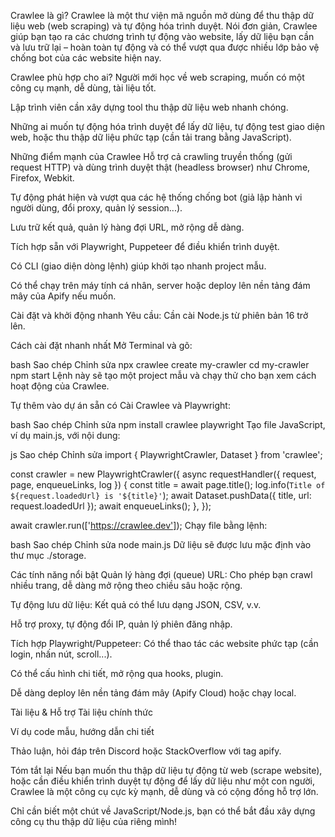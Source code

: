 Crawlee là gì?
Crawlee là một thư viện mã nguồn mở dùng để thu thập dữ liệu web (web scraping) và tự động hóa trình duyệt. Nói đơn giản, Crawlee giúp bạn tạo ra các chương trình tự động vào website, lấy dữ liệu bạn cần và lưu trữ lại – hoàn toàn tự động và có thể vượt qua được nhiều lớp bảo vệ chống bot của các website hiện nay.

Crawlee phù hợp cho ai?
Người mới học về web scraping, muốn có một công cụ mạnh, dễ dùng, tài liệu tốt.

Lập trình viên cần xây dựng tool thu thập dữ liệu web nhanh chóng.

Những ai muốn tự động hóa trình duyệt để lấy dữ liệu, tự động test giao diện web, hoặc thu thập dữ liệu phức tạp (cần tải trang bằng JavaScript).

Những điểm mạnh của Crawlee
Hỗ trợ cả crawling truyền thống (gửi request HTTP) và dùng trình duyệt thật (headless browser) như Chrome, Firefox, Webkit.

Tự động phát hiện và vượt qua các hệ thống chống bot (giả lập hành vi người dùng, đổi proxy, quản lý session...).

Lưu trữ kết quả, quản lý hàng đợi URL, mở rộng dễ dàng.

Tích hợp sẵn với Playwright, Puppeteer để điều khiển trình duyệt.

Có CLI (giao diện dòng lệnh) giúp khởi tạo nhanh project mẫu.

Có thể chạy trên máy tính cá nhân, server hoặc deploy lên nền tảng đám mây của Apify nếu muốn.

Cài đặt và khởi động nhanh
Yêu cầu: Cần cài Node.js từ phiên bản 16 trở lên.

Cách cài đặt nhanh nhất
Mở Terminal và gõ:

bash
Sao chép
Chỉnh sửa
npx crawlee create my-crawler
cd my-crawler
npm start
Lệnh này sẽ tạo một project mẫu và chạy thử cho bạn xem cách hoạt động của Crawlee.

Tự thêm vào dự án sẵn có
Cài Crawlee và Playwright:

bash
Sao chép
Chỉnh sửa
npm install crawlee playwright
Tạo file JavaScript, ví dụ main.js, với nội dung:

js
Sao chép
Chỉnh sửa
import { PlaywrightCrawler, Dataset } from 'crawlee';

const crawler = new PlaywrightCrawler({
    async requestHandler({ request, page, enqueueLinks, log }) {
        const title = await page.title();
        log.info(`Title of ${request.loadedUrl} is '${title}'`);
        await Dataset.pushData({ title, url: request.loadedUrl });
        await enqueueLinks();
    },
});

await crawler.run(['https://crawlee.dev']);
Chạy file bằng lệnh:

bash
Sao chép
Chỉnh sửa
node main.js
Dữ liệu sẽ được lưu mặc định vào thư mục ./storage.

Các tính năng nổi bật
Quản lý hàng đợi (queue) URL: Cho phép bạn crawl nhiều trang, dễ dàng mở rộng theo chiều sâu hoặc rộng.

Tự động lưu dữ liệu: Kết quả có thể lưu dạng JSON, CSV, v.v.

Hỗ trợ proxy, tự động đổi IP, quản lý phiên đăng nhập.

Tích hợp Playwright/Puppeteer: Có thể thao tác các website phức tạp (cần login, nhấn nút, scroll...).

Có thể cấu hình chi tiết, mở rộng qua hooks, plugin.

Dễ dàng deploy lên nền tảng đám mây (Apify Cloud) hoặc chạy local.

Tài liệu & Hỗ trợ
Tài liệu chính thức

Ví dụ code mẫu, hướng dẫn chi tiết

Thảo luận, hỏi đáp trên Discord hoặc StackOverflow với tag apify.

Tóm tắt lại
Nếu bạn muốn thu thập dữ liệu tự động từ web (scrape website), hoặc cần điều khiển trình duyệt tự động để lấy dữ liệu như một con người, Crawlee là một công cụ cực kỳ mạnh, dễ dùng và có cộng đồng hỗ trợ lớn.

Chỉ cần biết một chút về JavaScript/Node.js, bạn có thể bắt đầu xây dựng công cụ thu thập dữ liệu của riêng mình!
